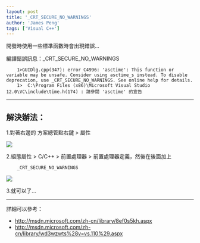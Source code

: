```yaml
---
layout: post
title: '_CRT_SECURE_NO_WARNINGS'
author: 'James Peng'
tags: ['Visual C++']
---
```


開發時使用一些標準函數時會出現錯誤...

編譯錯誤訊息：_CRT_SECURE_NO_WARNINGS

~~~text
    1>GUIDlg.cpp(347): error C4996: 'asctime': This function or variable may be unsafe. Consider using asctime_s instead. To disable deprecation, use _CRT_SECURE_NO_WARNINGS. See online help for details.
    1>  C:\Program Files (x86)\Microsoft Visual Studio 12.0\VC\include\time.h(174) : 請參閱 'asctime' 的宣告
~~~


----------

## 解決辦法： ##

1.對著右邊的 方案總管點右鍵 > 屬性 

![](..\images\2015-10-17-MFC_CRT_SECURE_NO_WARNINGS.\34J8xX3.png)


2.組態屬性 > C/C++ > 前置處理器 > 前置處理器定義，然後在後面加上 

~~~text
    _CRT_SECURE_NO_WARNINGS
~~~

![](..\images\2015-10-17-MFC_CRT_SECURE_NO_WARNINGS.\bWD1OL2.png)


3.就可以了...


----------

詳細可以參考：

- http://msdn.microsoft.com/zh-cn/library/8ef0s5kh.aspx
- http://msdn.microsoft.com/zh-cn/library/wd3wzwts%28v=vs.110%29.aspx
